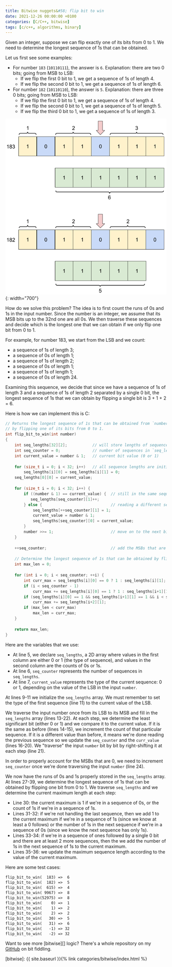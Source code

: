 ```yaml
---
title: Bitwise nuggets&#58; flip bit to win
date: 2021-12-26 00:00:00 +0100
categories: [C/C++, bitwise]
tags: [c/c++, algorithms, binary]
---
```


Given an integer, suppose we can flip exactly one of its bits from 0 to 1. We need to determine the longest sequence of 1s that can be obtained.

Let us first see some examples:
* For number `183` (`10110111`), the answer is `6`. Explanation: there are two 0 bits; going from MSB to LSB:
    * If we flip the first 0 bit to 1, we get a sequence of 1s of length 4.
    * If we flip the second 0 bit to 1, we get a sequence of 1s of length 6.
* For number `182` (`10110110`), the answer is `5`. Explanation: there are three 0 bits; going from MSB to LSB:
    * If we flip the first 0 bit to 1, we get a sequence of 1s of length 4.
    * If we flip the second 0 bit to 1, we get a sequence of 1s of length 5.
    * If we flip the third 0 bit to 1, we get a sequence of 1s of length 3.

![Flip bit to win](/assets/img/posts/bitwise_flip_bit_to_win.png){: width="700"}

How do we solve this problem? The idea is to first count the runs of 0s and 1s in the input number. Since the number is an integer, we assume that its MSB bits up to the 32nd one are all 0s. We then traverse these sequences and decide which is the longest one that we can obtain if we only flip one bit from 0 to 1.

For example, for number 183, we start from the LSB and we count:
* a sequence of 1s of length 3;
* a sequence of 0s of length 1;
* a sequence of 1s of length 2;
* a sequence of 0s of length 1;
* a sequence of 1s of length 1;
* a sequence of 0s of length 24.

Examining this sequence, we decide that since we have a sequence of 1s of length 3 and a sequence of 1s of length 2 separated by a single 0 bit, the longest sequence of 1s that we can obtain by flipping a single bit is 3 + 1 + 2 = 6.

Here is how we can implement this is C:

```c
// Returns the longest sequence of 1s that can be obtained from `number`
// by flipping one of its bits from 0 to 1.
int flip_bit_to_win(int number)
{
    int seq_lengths[32][2];           // will store lengths of sequences of 0s and 1s
    int seq_counter = 0;              // number of sequences in `seq_lengths` + 1
    int current_value = number & 1;   // current bit value (0 or 1)

    for (size_t i = 0; i < 32; i++)   // all sequence lengths are initially 0
        seq_lengths[i][0] = seq_lengths[i][1] = 0;
    seq_lengths[0][0] = current_value;

    for (size_t i = 0; i < 32; i++) {
        if ((number & 1) == current_value) {  // still in the same sequence as before
           seq_lengths[seq_counter][1]++;
        } else {                              // reading a different sequence now
            seq_lengths[++seq_counter][1] = 1;
            current_value = number & 1;
            seq_lengths[seq_counter][0] = current_value;
        }
        number >>= 1;                         // move on to the next bit
    }

    ++seq_counter;                            // add the MSBs that are 0

    // Determine the longest sequence of 1s that can be obtained by flipping 1 bit
    int max_len = 0;

    for (int i = 0; i < seq_counter; ++i) {
        int curr_max = seq_lengths[i][0] == 0 ? 1 : seq_lengths[i][1];
        if (i < seq_counter - 1)
            curr_max += seq_lengths[i][0] == 1 ? 1 : seq_lengths[i+1][1];
        if (seq_lengths[i][0] == 1 && seq_lengths[i+1][1] == 1 && i < seq_counter - 2)
            curr_max += seq_lengths[i+2][1];
        if (max_len < curr_max)
            max_len = curr_max;
    }

    return max_len;
}
```

Here are the variables that we use:
* At line 5, we declare `seq_lengths`, a 2D array where values in the first column are either 0 or 1 (the type of sequence), and values in the second column are the counts of 0s or 1s.
* At line 6, `seq_counter` represents the number of sequences in `seq_lengths`.
* At line 7, `current_value` represents the type of the current sequence: 0 or 1, depending on the value of the LSB in the input `number`.

At lines 9-11 we initialize the `seq_lengths` array. We must remember to set the type of the first sequence (line 11) to the current value of the LSB.

We traverse the input number once from its LSB to its MSB and fill in the `seq_lengths` array (lines 13-22). At each step, we determine the least significant bit (either 0 or 1) and we compare it to the current value. If it is the same as before (lines 14-15), we increment the count of that particular sequence. If it is a different value than before, it means we're done reading the previous sequence so we update the `seq_counter` and the `curr_value` (lines 16-20). We "traverse" the input `number` bit by bit by right-shifting it at each step (line 21).

In order to properly account for the MSBs that are 0, we need to increment `seq_counter` once we're done traversing the input `number` (line 24).

We now have the runs of 0s and 1s properly stored in the `seq_lengths` array. At lines 27-39, we determine the longest sequence of 1s that can be obtained by flipping one bit from 0 to 1. We traverse `seq_lengths` and we determine the current maximum length at each step:
* Line 30: the current maximum is 1 if we're in a sequence of 0s, or the count of 1s if we're in a sequence of 1s.
* Lines 31-32: if we're not handling the last sequence, then we add 1 to the current maximum if we're in a sequence of 1s (since we know at least a 0 follows) or the number of 1s in the next sequence if we're in a sequence of 0s (since we know the next sequence has only 1s).
* Lines 33-34: if we're in a sequence of ones followed by a single 0 bit and there are at least 2 more sequences, then the we add the number of 1s in the next sequence of 1s to the current maximum.
* Lines 35-36: we update the maximum sequence length according to the value of the current maximum.

Here are some test cases:

```
flip_bit_to_win(  183) =>  6
flip_bit_to_win(  182) =>  5
flip_bit_to_win(  615) =>  4
flip_bit_to_win( 9967) =>  8
flip_bit_to_win(52975) =>  8
flip_bit_to_win(    0) =>  1
flip_bit_to_win(    1) =>  2
flip_bit_to_win(    2) =>  2
flip_bit_to_win(   30) =>  5
flip_bit_to_win(   31) =>  6
flip_bit_to_win(   -1) => 32
flip_bit_to_win(   -2) => 32
```

Want to see more [bitwise][] logic? There's a whole repository on my [GitHub] on bit fiddling.

<!-- links -->
[GitHub]: https://github.com/alexandra-zaharia/c-playground/tree/master/bitwise_operations
[bitwise]: {{ site.baseurl }}{% link categories/bitwise/index.html %}